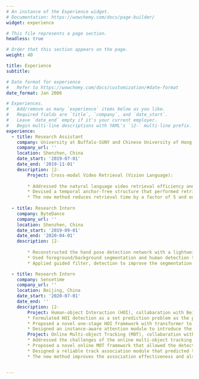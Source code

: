 ```yaml
---
# An instance of the Experience widget.
# Documentation: https://wowchemy.com/docs/page-builder/
widget: experience

# This file represents a page section.
headless: true

# Order that this section appears on the page.
weight: 40

title: Experience
subtitle:

# Date format for experience
#   Refer to https://wowchemy.com/docs/customization/#date-format
date_format: Jan 2006

# Experiences.
#   Add/remove as many `experience` items below as you like.
#   Required fields are `title`, `company`, and `date_start`.
#   Leave `date_end` empty if it's your current employer.
#   Begin multi-line descriptions with YAML's `|2-` multi-line prefix.
experience:
  - title: Research Assistant
    company: University at Buffalo-SUNY and Chinese University of Hong Kong, Shenzhen
    company_url: ''
    location: Shenzhen, China
    date_start: '2019-07-01'
    date_end: '2019-11-01'
    description: |2-
        Project: Cross-modal Video Retrieval (Vision Language):
        
        * Addressed the natural language video retrieval efficiency and effectiveness problem as the primary researcher.
        * Devised a temporal anchor-free structure that performed retrieval directly on each temporal location within the target region. Built a top-down pyramid structure to make use of diverse temporal receptive fields, and a dilated convolutional module to integrate vision-language features more comprehensively.
        * The new method reduces retrieval time by a factor of 5 and outperforms previous work by 10% on retrieval accuracy.
        
  - title: Research Intern
    company: ByteDance
    company_url: ''
    location: Shenzhen, China
    date_start: '2019-09-01'
    date_end: '2020-04-01'
    description: |2-     
        
        * Reconstructed the hand pose detection network with a lightweight backbone. Finetuned and validated the new model based on millions of real-life user data, ensuring the high run speed while maintaining the comparatively robust detection precision.
        * Used foreground/background segmentation and human detection to discover all the human bodies in the video.
        * Applied guided filter, detection to improve the segmentation performance, especially under distant multi-person scenarios. 

  - title: Research Intern
    company: Sensetime
    company_url: ''
    location: Beijing, China
    date_start: '2020-07-01'
    date_end: ''
    description: |2-     
        Project: Human-object Interaction (HOI), collabaration with Beihang University:
        * Formulated HOI detection as a set prediction problem as the primary researcher. The new formulation breaks the instance-centric and location limitations of the existing methods.
        * Proposed a novel one-stage HOI framework with transformer to adaptively aggregate the most suitable features.
        * Designed an instance-aware attention module to introduce the instance information into the interaction branch.
        Project: Online Multi-object Tracking (MOT), collabaration with University of Washington:
        * Addressed the challenges of the online multi-object tracking problem as the primary researcher.
        * Proposed a novel online MOT framework that allowed the detection and association process to aggregate features according to their different requirements respectively.
        * Designed a reliable track association module that predicted the motion and representative appearance embedding for each track, and then jointly performed the location and appearance matching based on them.
        * The new method improves the association effectiveness and also keeps competitive detection accuracy, reaches SOTA performance on MOT17 as an online MOT tracker.


---
```

